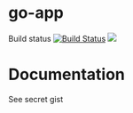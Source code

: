 # go-app

Build status [![Build Status](https://travis-ci.org/jangaraj/go-app.svg?branch=master)](https://travis-ci.org/jangaraj/go-app) [![](https://badge.imagelayers.io/jangaraj/go-app:dev.svg)](https://imagelayers.io/?images=jangaraj/go-app:dev)

# Documentation
See secret gist
